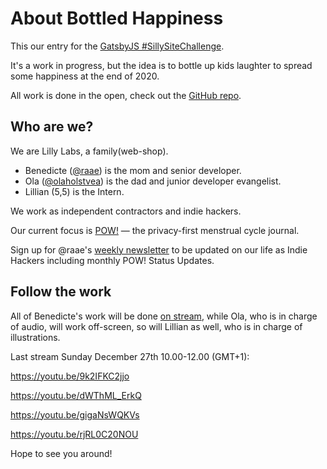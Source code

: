 # About Bottled Happiness

This our entry for the [GatsbyJS #SillySiteChallenge](https://www.gatsbyjs.com/silly-site-challenge/).

It's a work in progress, but the idea is to bottle up kids laughter to spread some happiness at the end of 2020.

All work is done in the open, check out the [GitHub repo](https://github.com/raae/bottledhappiness).

## Who are we?

We are Lilly Labs, a family(web-shop).

- Benedicte ([@raae](https://twitter.com/raae)) is the mom and senior developer.
- Ola ([@olaholstvea](https://twitter.com/olaholstvea)) is the dad and junior developer evangelist.
- Lillian (5,5) is the Intern.

We work as independent contractors and indie hackers.

Our current focus is [POW!](https://usepow.app) — the privacy-first menstrual cycle journal.

Sign up for @raae's [weekly newsletter](https://lillylabs.ck.page/67d6b9ca5d) to be updated on our life as Indie Hackers including monthly POW! Status Updates.

## Follow the work

All of Benedicte's work will be done [on stream](https://www.youtube.com/channel/UCDlrzlRdM1vGr8nO708KFmQ), while Ola, who is in charge of audio, will work off-screen, so will Lillian as well, who is in charge of illustrations.

Last stream Sunday December 27th 10.00-12.00 (GMT+1):

https://youtu.be/9k2IFKC2jjo

https://youtu.be/dWThML_ErkQ

https://youtu.be/gigaNsWQKVs

https://youtu.be/rjRL0C20NOU

Hope to see you around!
